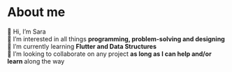 
<h1>About me</h1>
👋    Hi, I’m Sara <br>
👀    I’m interested in all things <strong> programming, problem-solving and designing </strong> <br>
🌱    I’m currently learning <strong> Flutter and Data Structures </strong> <br>
💞️    I’m looking to collaborate on any project <strong> as long as I can help and/or learn </strong> along the way
